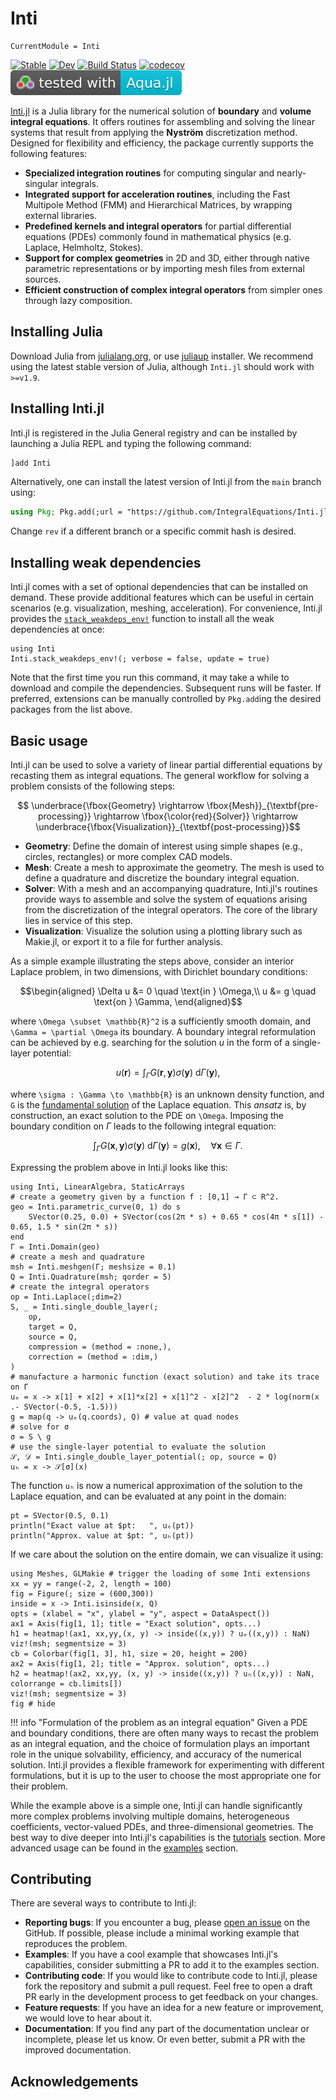 # Inti

```@meta
CurrentModule = Inti
```

[![Stable](https://img.shields.io/badge/docs-stable-blue.svg)](https://IntegralEquations.github.io/Inti.jl/stable/)
[![Dev](https://img.shields.io/badge/docs-dev-blue.svg)](https://IntegralEquations.github.io/Inti.jl/dev/)
[![Build Status](https://github.com/IntegralEquations/Inti.jl/actions/workflows/CI.yml/badge.svg?branch=main)](https://github.com/IntegralEquations/Inti.jl/actions/workflows/CI.yml?query=branch%3Amain)
[![codecov](https://codecov.io/gh/IntegralEquations/Inti.jl/graph/badge.svg?token=2VF6BR8LA0)](https://codecov.io/gh/IntegralEquations/Inti.jl)
[![Aqua](https://raw.githubusercontent.com/JuliaTesting/Aqua.jl/master/badge.svg)](https://github.com/JuliaTesting/Aqua.jl)

[Inti.jl](https://github.com/IntegralEquations/Inti.jl) is a Julia library for
the numerical solution of **boundary** and **volume integral equations**. It
offers routines for assembling and solving the linear systems that result from
applying the **Nyström** discretization method. Designed for flexibility and
efficiency, the package currently supports the following features:

- **Specialized integration routines** for computing singular and
  nearly-singular integrals.
- **Integrated support for acceleration routines**, including the Fast Multipole
  Method (FMM) and Hierarchical Matrices, by wrapping external libraries.
- **Predefined kernels and integral operators** for partial differential
  equations (PDEs) commonly found in mathematical physics (e.g. Laplace,
  Helmholtz, Stokes).
- **Support for complex geometries** in 2D and 3D, either through native
  parametric representations or by importing mesh files from external sources.
- **Efficient construction of complex integral operators** from simpler ones
  through lazy composition.

## Installing Julia

Download Julia from [julialang.org](https://julialang.org/downloads/), or use
[juliaup](https://github.com/JuliaLang/juliaup) installer. We recommend using
the latest stable version of Julia, although `Inti.jl` should work with
`>=v1.9`.

## Installing Inti.jl

Inti.jl is registered in the Julia General registry and can be installed by 
launching a Julia REPL and typing the following command:

```julia
]add Inti
```

Alternatively, one can install the latest version of Inti.jl from the `main` branch using:

```julia
using Pkg; Pkg.add(;url = "https://github.com/IntegralEquations/Inti.jl", rev = "main")
```

Change `rev` if a different branch or a specific commit hash is desired.

## Installing weak dependencies

Inti.jl comes with a set of optional dependencies that can be installed on
demand. These provide additional features which can be useful in certain
scenarios (e.g. visualization, meshing, acceleration). For convenience, Inti.jl
provides the [`stack_weakdeps_env!`](@ref) function to install all the weak
dependencies at once:

```@example weakdeps
using Inti
Inti.stack_weakdeps_env!(; verbose = false, update = true)
```

Note that the first time you run this command, it may take a while to download
and compile the dependencies. Subsequent runs will be faster. If preferred, 
extensions can be manually controlled by `Pkg.add`ing the desired
packages from the list above.

## Basic usage

Inti.jl can be used to solve a variety of linear partial differential equations
by recasting them as integral equations. The general workflow for solving a
problem consists of the following steps:

```math
    \underbrace{\fbox{Geometry} \rightarrow \fbox{Mesh}}_{\textbf{pre-processing}} \rightarrow \fbox{\color{red}{Solver}} \rightarrow \underbrace{\fbox{Visualization}}_{\textbf{post-processing}}
```

- **Geometry**: Define the domain of interest using simple shapes
  (e.g., circles, rectangles) or more complex CAD models.
- **Mesh**: Create a mesh to approximate the geometry. The mesh is used to
  define a quadrature and discretize the boundary integral equation.
- **Solver**: With a mesh and an accompanying quadrature, Inti.jl's routines
  provide ways to assemble and solve the system of equations arising from the
  discretization of the integral operators. The core of the library lies in
  service of this step.
- **Visualization**: Visualize the solution using a plotting library such as
  Makie.jl, or export it to a file for further analysis.

As a simple example illustrating the steps above, consider an interior Laplace
problem, in two dimensions, with Dirichlet boundary conditions:

```math
\begin{aligned}
\Delta u &= 0 \quad \text{in } \Omega,\\ 
u &= g \quad \text{on } \Gamma,
\end{aligned}
```

where ``\Omega \subset \mathbb{R}^2`` is a sufficiently smooth domain, and
``\Gamma = \partial \Omega`` its boundary. A boundary integral reformulation can
be achieved by e.g. searching for the solution $u$ in the form of a single-layer
potential:

```math
u(\boldsymbol{r}) = \int_\Gamma G(\boldsymbol{r},\boldsymbol{y})\sigma(\boldsymbol{y}) \ \mathrm{d}\Gamma(\boldsymbol{y}),
```

where ``\sigma : \Gamma \to \mathbb{R}`` is an unknown density function, and
``G`` is the [fundamental
solution](https://en.wikipedia.org/wiki/Fundamental_solution) of the Laplace
equation. This *ansatz* is, by construction, an exact solution to the PDE on
``\Omega``. Imposing the boundary condition on $\Gamma$ leads to the following
integral equation:

```math
    \int_\Gamma G(\boldsymbol{x},\boldsymbol{y})\sigma(\boldsymbol{y}) \ \mathrm{d}\Gamma(\boldsymbol{y}) = g(\boldsymbol{x}), \quad \forall \boldsymbol{x} \in \Gamma.
```

Expressing the problem above in Inti.jl looks like this:

```@example lap2d
using Inti, LinearAlgebra, StaticArrays
# create a geometry given by a function f : [0,1] → Γ ⊂ R^2. 
geo = Inti.parametric_curve(0, 1) do s
    SVector(0.25, 0.0) + SVector(cos(2π * s) + 0.65 * cos(4π * s[1]) - 0.65, 1.5 * sin(2π * s))
end
Γ = Inti.Domain(geo)
# create a mesh and quadrature
msh = Inti.meshgen(Γ; meshsize = 0.1)
Q = Inti.Quadrature(msh; qorder = 5)
# create the integral operators
op = Inti.Laplace(;dim=2)
S, _ = Inti.single_double_layer(;
    op, 
    target = Q,
    source = Q,
    compression = (method = :none,),
    correction = (method = :dim,)
)
# manufacture a harmonic function (exact solution) and take its trace on Γ
uₑ = x -> x[1] + x[2] + x[1]*x[2] + x[1]^2 - x[2]^2  - 2 * log(norm(x .- SVector(-0.5, -1.5)))
g = map(q -> uₑ(q.coords), Q) # value at quad nodes
# solve for σ
σ = S \ g
# use the single-layer potential to evaluate the solution
𝒮, 𝒟 = Inti.single_double_layer_potential(; op, source = Q)
uₕ = x -> 𝒮[σ](x)
```

The function `uₕ` is now a numerical approximation of the solution to the
Laplace equation, and can be evaluated at any point in the domain:

```@example lap2d
pt = SVector(0.5, 0.1)
println("Exact value at $pt:   ", uₑ(pt))
println("Approx. value at $pt: ", uₕ(pt))
```

If we care about the solution on the entire domain, we can visualize it using:

```@example lap2d
using Meshes, GLMakie # trigger the loading of some Inti extensions
xx = yy = range(-2, 2, length = 100)
fig = Figure(; size = (600,300))
inside = x -> Inti.isinside(x, Q) 
opts = (xlabel = "x", ylabel = "y", aspect = DataAspect())
ax1 = Axis(fig[1, 1]; title = "Exact solution", opts...)
h1 = heatmap!(ax1, xx,yy,(x, y) -> inside((x,y)) ? uₑ((x,y)) : NaN)
viz!(msh; segmentsize = 3)
cb = Colorbar(fig[1, 3], h1, size = 20, height = 200)
ax2 = Axis(fig[1, 2]; title = "Approx. solution", opts...)
h2 = heatmap!(ax2, xx,yy, (x, y) -> inside((x,y)) ? uₕ((x,y)) : NaN, colorrange = cb.limits[])
viz!(msh; segmentsize = 3)
fig # hide
```

!!! info "Formulation of the problem as an integral equation"
    Given a PDE and boundary conditions, there are often many ways to recast the
    problem as an integral equation, and the choice of formulation plays an
    important role in the unique solvability, efficiency, and accuracy of the
    numerical solution. Inti.jl provides a flexible framework for experimenting
    with different formulations, but it is up to the user to choose the most
    appropriate one for their problem.

While the example above is a simple one, Inti.jl can handle significantly more
complex problems involving multiple domains, heterogeneous coefficients,
vector-valued PDEs, and three-dimensional geometries. The best way to dive
deeper into Inti.jl's capabilities is the [tutorials](@ref "Getting started")
section. More advanced usage can be found in the [examples](@ref "Toy
example") section.

## Contributing

There are several ways to contribute to Inti.jl:

- **Reporting bugs**: If you encounter a bug, please [open an
  issue](https://github.com/IntegralEquations/Inti.jl/issues/new) on the GitHub.
  If possible, please include a minimal working example that reproduces the
  problem.
- **Examples**: If you have a cool example that showcases Inti.jl's capabilities,
  consider submitting a PR to add it to the examples section.
- **Contributing code**: If you would like to contribute code to Inti.jl, please
  fork the repository and submit a pull request. Feel free to open a draft PR
  early in the development process to get feedback on your changes.
- **Feature requests**: If you have an idea for a new feature or improvement, we
  would love to hear about it.
- **Documentation**: If you find any part of the documentation unclear or
  incomplete, please let us know. Or even better, submit a PR with the improved
  documentation.

## Acknowledgements
